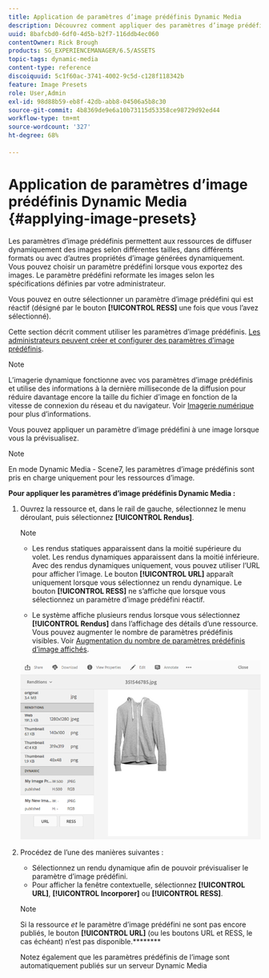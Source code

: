 ```yaml
---
title: Application de paramètres d’image prédéfinis Dynamic Media
description: Découvrez comment appliquer des paramètres d’image prédéfinis Dynamic Media
uuid: 8bafcbd0-6df0-4d5b-b2f7-116ddb4ec060
contentOwner: Rick Brough
products: SG_EXPERIENCEMANAGER/6.5/ASSETS
topic-tags: dynamic-media
content-type: reference
discoiquuid: 5c1f60ac-3741-4002-9c5d-c128f118342b
feature: Image Presets
role: User,Admin
exl-id: 98d88b59-eb8f-42db-abb8-04506a5b8c30
source-git-commit: 4b8369de9e6a10b73115d53358ce98729d92ed44
workflow-type: tm+mt
source-wordcount: '327'
ht-degree: 68%

---
```


# Application de paramètres d’image prédéfinis Dynamic Media {#applying-image-presets}

Les paramètres d’image prédéfinis permettent aux ressources de diffuser dynamiquement des images selon différentes tailles, dans différents formats ou avec d’autres propriétés d’image générées dynamiquement. Vous pouvez choisir un paramètre prédéfini lorsque vous exportez des images. Le paramètre prédéfini reformate les images selon les spécifications définies par votre administrateur.

Vous pouvez en outre sélectionner un paramètre d’image prédéfini qui est réactif (désigné par le bouton **[!UICONTROL RESS]** une fois que vous l’avez sélectionné).

Cette section décrit comment utiliser les paramètres d’image prédéfinis. [Les administrateurs peuvent créer et configurer des paramètres d’image prédéfinis](managing-image-presets.md).

>[!NOTE]
>
>L’imagerie dynamique fonctionne avec vos paramètres d’image prédéfinis et utilise des informations à la dernière milliseconde de la diffusion pour réduire davantage encore la taille du fichier d’image en fonction de la vitesse de connexion du réseau et du navigateur. Voir [Imagerie numérique](imaging-faq.md) pour plus d’informations.

Vous pouvez appliquer un paramètre d’image prédéfini à une image lorsque vous la prévisualisez.

>[!NOTE]
>
>En mode Dynamic Media - Scene7, les paramètres d’image prédéfinis sont pris en charge uniquement pour les ressources d’image.

**Pour appliquer les paramètres d’image prédéfinis Dynamic Media :**

1. Ouvrez la ressource et, dans le rail de gauche, sélectionnez le menu déroulant, puis sélectionnez **[!UICONTROL Rendus]**.

   >[!NOTE]
   >
   >* Les rendus statiques apparaissent dans la moitié supérieure du volet. Les rendus dynamiques apparaissent dans la moitié inférieure. Avec des rendus dynamiques uniquement, vous pouvez utiliser l’URL pour afficher l’image. Le bouton **[!UICONTROL URL]** apparaît uniquement lorsque vous sélectionnez un rendu dynamique. Le bouton **[!UICONTROL RESS]** ne s’affiche que lorsque vous sélectionnez un paramètre d’image prédéfini réactif.
   >
   >* Le système affiche plusieurs rendus lorsque vous sélectionnez **[!UICONTROL Rendus]** dans l’affichage des détails d’une ressource. Vous pouvez augmenter le nombre de paramètres prédéfinis visibles. Voir [Augmentation du nombre de paramètres prédéfinis d’image affichés](managing-image-presets.md#increasing-or-decreasing-the-number-of-image-presets-that-display).


   ![chlimage_1-208](assets/chlimage_1-208.png)

1. Procédez de l’une des manières suivantes :

   * Sélectionnez un rendu dynamique afin de pouvoir prévisualiser le paramètre d’image prédéfini.
   * Pour afficher la fenêtre contextuelle, sélectionnez **[!UICONTROL URL]**, **[!UICONTROL Incorporer]** ou **[!UICONTROL RESS]**.

   >[!NOTE]
   >
   >Si la ressource *et* le paramètre d’image prédéfini ne sont pas encore publiés, le bouton **[!UICONTROL URL]** (ou les boutons URL et RESS, le cas échéant) n’est pas disponible.********
   >
   >Notez également que les paramètres prédéfinis de l’image sont automatiquement publiés sur un serveur Dynamic Media 
